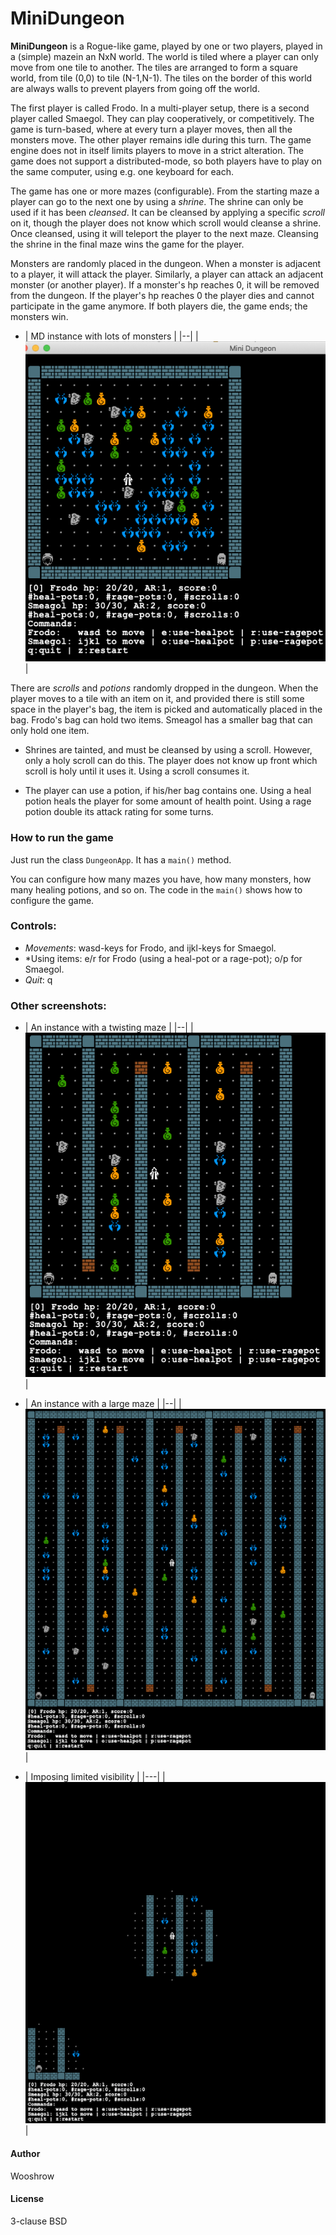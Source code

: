 # MiniDungeon

**MiniDungeon** is a Rogue-like game, played by one or two players, played in a (simple) mazein an NxN world. The world is tiled where a player can only move from one tile to another. The tiles are arranged to form a square world, from tile (0,0) to tile (N-1,N-1). The tiles on the border of this world are always walls to prevent players from going off the world.


The first player is called Frodo. In a multi-player setup, there is a second player called Smaegol. They can play cooperatively, or competitively. The game is turn-based, where at every turn a player moves, then all the monsters move. The other player remains idle during this turn. The game engine does not in itself limits players to move in a strict alteration. The game does not support a distributed-mode, so both players have to play on the same computer, using e.g. one keyboard for each.

The game has one or more mazes (configurable). From the starting maze a player can go to the next one by using a _shrine_. The shrine can only be used if it has been _cleansed_.
It can be cleansed by applying a specific _scroll_ on it, though the player does not know which scroll would cleanse a shrine. Once cleansed, using it will teleport the player
to the next maze. Cleansing the shrine in the final maze wins the game for the player.

Monsters are randomly placed in the dungeon. When a monster is adjacent to a player, it will attack the player. Similarly, a player can attack an adjacent monster (or
another player). If a monster's hp reaches 0, it will be removed from the dungeon.
If the player's hp reaches 0 the player dies and cannot participate in the game anymore. If both players die, the game ends; the monsters win.

  * |  MD instance with lots of monsters |
|--|
|![screenshot-2](./assets/ss2.png)|

There are _scrolls_ and _potions_ randomly dropped in the dungeon. When the player moves to a tile with an item on it, and provided there is still some space in the player's bag, the item is picked and automatically placed in the  bag. Frodo's bag can hold two items. Smeagol has a smaller bag that can only hold one item.

   * Shrines are tainted, and must be cleansed by using a scroll. However, only a holy scroll can do this. The player does not know up front which scroll is holy until it uses it. Using a scroll consumes it.

   * The player can use a potion, if his/her bag contains one. Using a heal potion heals the player for some amount of health point. Using a rage potion double its attack rating for some turns.


### How to run the game

Just run the class `DungeonApp`. It has a `main()` method.

You can configure how many mazes you have, how many monsters, how many healing potions, and so on. The code in the `main()` shows how to configure the game.

### Controls:

  * *Movements*: wasd-keys for Frodo, and ijkl-keys for Smaegol.
  * *Using items: e/r for Frodo (using a heal-pot or a rage-pot); o/p for Smaegol.
  * *Quit*: q

### Other screenshots:

* | An instance with a twisting maze |
|--|
| ![screenshot-1](./assets/ss1.png) |

* | An instance with a large maze |
|--|
| ![screenshot-3](./assets/ss3.png) |

* | Imposing limited visibility |
|---|
| ![screenshot-4](./assets/ss4.png) |


#### Author

Wooshrow

#### License

3-clause BSD
